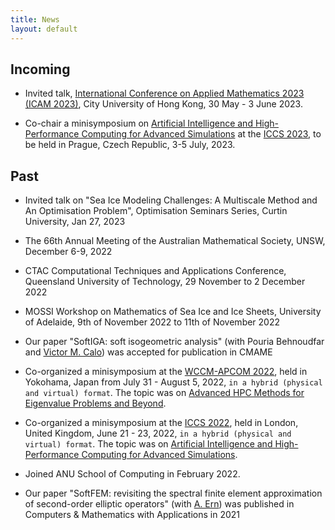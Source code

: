 ```yaml
---
title: News
layout: default
---
```


## Incoming

* Invited talk, [International Conference on Applied Mathematics 2023 (ICAM 2023)](https://www.cityu.edu.hk/rcms/icam2020/index.html), City University of Hong Kong, 30 May - 3 June 2023.

* Co-chair a minisymposium on [Artificial Intelligence and High-Performance Computing for Advanced Simulations](https://home.agh.edu.pl/~iacs/) at the [ICCS 2023](https://www.iccs-meeting.org/iccs2023/), to be held in Prague, Czech Republic, 3-5 July, 2023.

## Past

* Invited talk on "Sea Ice Modeling Challenges: A Multiscale Method and An Optimisation Problem", Optimisation Seminars Series, Curtin University, Jan 27, 2023

* The 66th Annual Meeting of the Australian Mathematical Society, UNSW, December 6-9, 2022

* CTAC Computational Techniques and Applications Conference, Queensland University of Technology, 29 November to 2 December 2022 

* MOSSI Workshop on Mathematics of Sea Ice and Ice Sheets, University of Adelaide, 9th of November 2022 to 11th of November 2022

* Our paper "SoftIGA: soft isogeometric analysis" (with Pouria Behnoudfar and [Victor M. Calo](https://scholar.google.com/citations?user=1yzDlKsAAAAJ&hl=en)) was accepted for publication in CMAME

* Co-organized a minisymposium at the [WCCM-APCOM 2022](https://www.wccm2022.org/), held in Yokohama, Japan from July 31 - August 5, 2022, ````in a hybrid (physical and virtual) format````. The topic was on [Advanced HPC Methods for Eigenvalue Problems and Beyond](https://www.wccm2022.org/minisymposia1403.html).

* Co-organized a minisymposium at the [ICCS 2022](https://www.iccs-meeting.org/iccs2022/), held in London, United Kingdom, June 21 - 23, 2022, ````in a hybrid (physical and virtual) format````. The topic was on [Artificial Intelligence and High-Performance Computing for Advanced Simulations](https://home.agh.edu.pl/~iacs/).

* Joined ANU School of Computing in February 2022.

* Our paper "SoftFEM: revisiting the spectral finite element approximation of second-order elliptic operators" (with [A. Ern](http://cermics.enpc.fr/~ern/home.html)) was published in Computers & Mathematics with Applications in 2021
